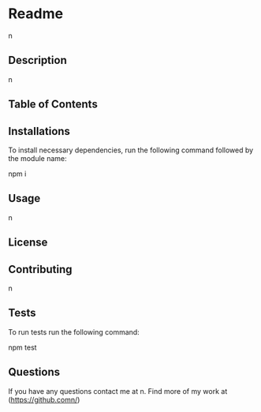 # Readme
n

## Description
n

## Table of Contents


## Installations
To install necessary dependencies, run the following command followed by the module name:

npm i

## Usage
n

## License


## Contributing
n

## Tests
To run tests run the following command:

npm test

## Questions
If you have any questions contact me at n.
Find more of my work at (https://github.comn/)